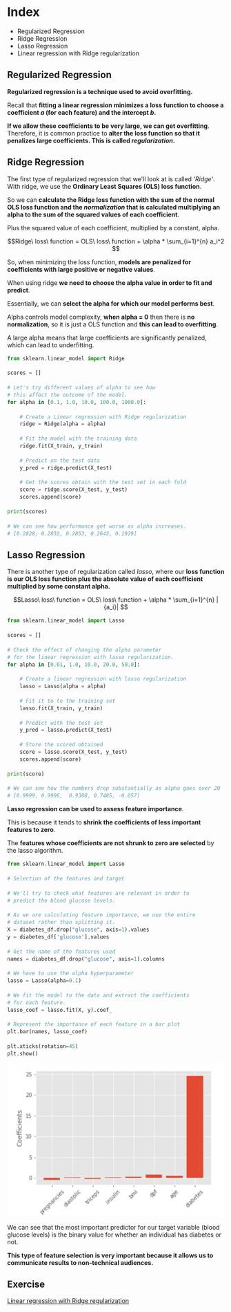 # Index
- Regularized Regression
- Ridge Regression 
- Lasso Regression
- Linear regression with Ridge regularization         


## Regularized Regression

__Regularized regression is a technique used to avoid overfitting.__

Recall that __fitting a linear regression minimizes a loss function to choose 
a coefficient _a_ (for each feature) and the intercept _b_.__

__If we allow these coefficients to be very large, we can get overfitting__. Therefore, it 
is common practice to __alter the loss function so that it penalizes large coefficients. This 
is called _regularization_.__


## Ridge Regression

The first type of regularized regression that we'll look at is called _'Ridge'_. With ridge, 
we use the __Ordinary Least Squares (OLS) loss function__.

So we can __calculate the Ridge loss function with the sum of the normal OLS loss function 
and the _normalization_ that is calculated multiplying an alpha to the sum of the 
squared values of each coefficient__.

Plus the squared value of each coefficient, multiplied by a constant, alpha. 

$$Ridge\ loss\ function = OLS\ loss\ function + \alpha * \sum_{i=1}^{n} a_i^2 $$

So, when minimizing the loss function, __models are penalized for coefficients with 
large positive or negative values__.

When using ridge __we need to choose the alpha value in order to fit and predict__.

Essentially, we can __select the alpha for which our model performs best__.

Alpha controls model complexity, __when alpha = 0__ then there is __no normalization__, 
so it is just a OLS function and __this can lead to overfitting__.

A large alpha means that large coefficients are significantly penalized, which can 
lead to underfitting.

```python
from sklearn.linear_model import Ridge

scores = []

# Let's try different values of alpha to see how 
# this affect the outcome of the model.
for alpha in [0.1, 1.0, 10.0, 100.0, 1000.0]:

	# Create a Linear regression with Ridge regularization
	ridge = Ridge(alpha = alpha)

	# Fit the model with the training data
	ridge.fit(X_train, y_train)

	# Predict on the test data
	y_pred = ridge.predict(X_test)

	# Get the scores obtain with the test set in each fold
	score = ridge.score(X_test, y_test)
	scores.append(score)

print(scores)

# We can see how performance get worse as alpha increases.
# [0.2828, 0.2832, 0.2853, 0.2642, 0.1929]
```


## Lasso Regression

There is another type of regularization called _lasso_, where our __loss function is 
our OLS loss function plus the absolute value of each coefficient multiplied by 
some constant alpha.__

$$Lasso\ loss\ function = OLS\ loss\ function + \alpha * \sum_{i=1}^{n} |{a_i}| $$

```python
from sklearn.linear_model import Lasso

scores = []

# Check the effect of changing the alpha parameter
# for the linear regression with lasso regularization.
for alpha in [0.01, 1.0, 10.0, 20.0, 50.0]:

	# Create a linear regression with lasso regularization
	lasso = Lasso(alpha = alpha)

	# Fit it to to the training set
	lasso.fit(X_train, y_train)

	# Predict with the test set
	y_pred = lasso.predict(X_test)

	# Store the scored obtained
	score = lasso.score(X_test, y_test)
	scores.append(score)

print(score)

# We can see how the numbers drop substantially as alpha goes over 20
# [0.9999, 0.9996,  0.9388, 0.7485, -0.057]
```

__Lasso regression can be used to assess feature importance__. 

This is because it tends to __shrink the coefficients of less important features to zero__. 

The __features whose coefficients are not shrunk to zero are selected__ by the lasso algorithm.


```python
from sklearn.linear_model import Lasso

# Selection of the features and target

# We'll try to check what features are relevant in order to 
# predict the blood glucose levels.

# As we are calculating feature importance, we use the entire
# dataset rather than splitting it.
X = diabetes_df.drop("glucose", axis=1).values
y = diabetes_df['glucose'].values

# Get the name of the features used
names = diabetes_df.drop("glucose", axis=1).columns

# We have to use the alpha hyperparameter
lasso = Lasso(alpha=0.1)

# We fit the model to the data and extract the coefficients 
# for each feature.
lasso_coef = lasso.fit(X, y).coef_

# Represent the importance of each feature in a bar plot
plt.bar(names, lasso_coef)

plt.xticks(rotation=45)
plt.show()
```

![feature importance by lasso](./imgs/lasso_feature_importance.png)

We can see that the most important predictor for our target variable (blood glucose levels) 
is the binary value for whether an individual has diabetes or not.

__This type of feature selection is very important because it allows us to communicate results 
to non-technical audiences.__

## Exercise

[Linear regression with Ridge regularization](https://github.com/franciscosanchezoliver/machine_learning_training/blob/main/regression/03_linear_regression_with_ridge_regularization.py)


